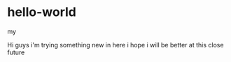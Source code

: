 # hello-world
my


Hi guys i'm trying something new in here i hope i will be better at this close future
